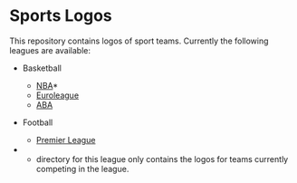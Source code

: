 # Sports Logos

This repository contains logos of sport teams. Currently the following leagues are available: 
* Basketball
	* [NBA](https://github.com/timurkulenovic/sports-logos/tree/main/basketball/nba/img)*
	* [Euroleague](https://github.com/timurkulenovic/sports-logos/tree/main/basketball/euroleague/img)
	* [ABA](https://github.com/timurkulenovic/sports-logos/tree/main/basketball/aba/img)
* Football
	* [Premier League](https://github.com/timurkulenovic/sports-logos/tree/main/football/premier_league/img)
	
* - directory for this league only contains the logos for teams currently competing in the league.
